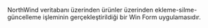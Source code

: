 NorthWind veritabanı üzerinden ürünler üzerinden ekleme-silme-güncelleme işleminin gerçekleştirildiği bir Win Form uygulamasıdır.
